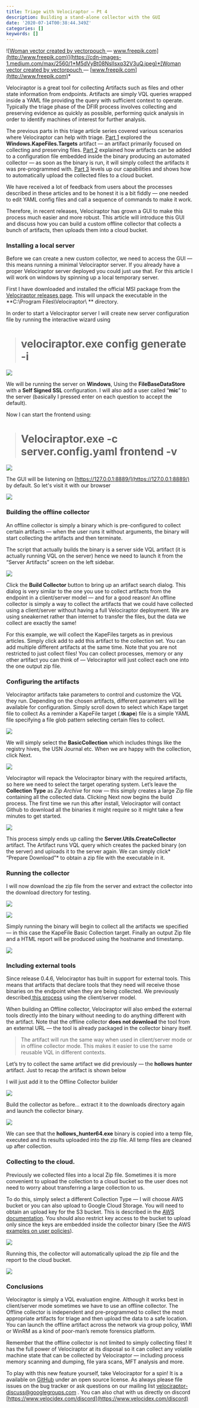 ```yaml
---
title: Triage with Velociraptor — Pt 4
description: Building a stand-alone collector with the GUI
date: '2020-07-14T00:38:44.349Z'
categories: []
keywords: []
---
```


![[Woman vector created by vectorpouch ](https://www.freepik.com/free-photos-vectors/woman)— [www.freepik.com](http://www.freepik.com)](https://cdn-images-1.medium.com/max/2560/1*M5dVyBt08NsIIsxq32V3uQ.jpeg)*[Woman vector created by vectorpouch ](https://www.freepik.com/free-photos-vectors/woman)— [www.freepik.com](http://www.freepik.com)*

Velociraptor is a great tool for collecting Artifacts such as files and other state information from endpoints. Artifacts are simply VQL queries wrapped inside a YAML file providing the query with sufficient context to operate. Typically the triage phase of the DFIR process involves collecting and preserving evidence as quickly as possible, performing quick analysis in order to identify machines of interest for further analysis.

The previous parts in this triage article series covered various scenarios where Velociraptor can help with triage. [Part 1](https://medium.com/velociraptor-ir/triage-with-velociraptor-pt-1-253f57ce96c0) explored the **Windows.KapeFiles.Targets** artifact — an artifact primarily focused on collecting and preserving files. [Part 2](https://medium.com/velociraptor-ir/triage-with-velociraptor-pt-2-d0f79066ca0e) explained how artifacts can be added to a configuration file embedded inside the binary producing an automated collector — as soon as the binary is run, it will simply collect the artifacts it was pre-programmed with. [Part 3](https://medium.com/velociraptor-ir/triage-with-velociraptor-pt-3-d6f63215f579) levels up our capabilities and shows how to automatically upload the collected files to a cloud bucket.

We have received a lot of feedback from users about the processes described in these articles and to be honest it is a bit fiddly — one needed to edit YAML config files and call a sequence of commands to make it work.

Therefore, in recent releases, Velociraptor has grown a GUI to make this process much easier and more robust. This article will introduce this GUI and discuss how you can build a custom offline collector that collects a bunch of artifacts, then uploads them into a cloud bucket.

### Installing a local server

Before we can create a new custom collector, we need to access the GUI — this means running a minimal Velociraptor server. If you already have a proper Velociraptor server deployed you could just use that. For this article I will work on windows by spinning up a local temporary server.

First I have downloaded and installed the official MSI package from the [Velociraptor releases page](https://github.com/Velocidex/velociraptor/releases). This will unpack the executable in the **C:\Program Files\Velociraptor\ ** directory.

In order to start a Velociraptor server I will create new server configuration file by running the interactive wizard using
> # **velociraptor.exe config generate -i**

![](../../img/15wHG_tix0ZpeXIJuYScWKg.png)

We will be running the server on **Windows**, Using the **FileBaseDataStore** with a **Self Signed SSL** configuration. I will also add a user called “**mic**” to the server (basically I pressed enter on each question to accept the default).

Now I can start the frontend using:
> # Velociraptor.exe -c server.config.yaml frontend -v

![](../../img/1MneJxbjF5TmYUxzmCaOrWw.png)

The GUI will be listening on [https://127.0.0.1:8889/](https://127.0.0.1:8889/) by default. So let's visit it with our browser

![](../../img/1vcBHvISTTRm_B0NlBanD2Q.png)

### Building the offline collector

An offline collector is simply a binary which is pre-configured to collect certain artifacts — when the user runs it without arguments, the binary will start collecting the artifacts and then terminate.

The script that actually builds the binary is a server side VQL artifact (it is actually running VQL on the server) hence we need to launch it from the “Server Artifacts” screen on the left sidebar.

![](../../img/1yA8N8OgcVKP-kvjJwnljwQ.png)

Click the **Build Collector** button to bring up an artifact search dialog. This dialog is very similar to the one you use to collect artifacts from the endpoint in a client/server model — and for a good reason! An offline collector is simply a way to collect the artifacts that we could have collected using a client/server without having a full Velociraptor deployment. We are using sneakernet rather than internet to transfer the files, but the data we collect are exactly the same!

For this example, we will collect the KapeFiles targets as in previous articles. Simply click add to add this artifact to the collection set. You can add multiple different artifacts at the same time. Note that you are not restricted to just collect files! You can collect processes, memory or any other artifact you can think of — Velociraptor will just collect each one into the one output zip file.

### Configuring the artifacts

Velociraptor artifacts take parameters to control and customize the VQL they run. Depending on the chosen artifacts, different parameters will be available for configuration. Simply scroll down to select which Kape target file to collect As a reminder a KapeFile target (.**tkape**) file is a simple YAML file specifying a file glob pattern selecting certain files to collect.

![](../../img/1sfdds6gdFa5irpLQuCsh1A.png)

We will simply select the **BasicCollection** which includes things like the registry hives, the USN Journal etc. When we are happy with the collection, click Next.

![](../../img/1UP2MAPGNch_5ezdrWKUL9g.png)

Velociraptor will repack the Velociraptor binary with the required artifacts, so here we need to select the target operating system. Let’s leave the **Collection Type** as *Zip Archive* for now — this simply creates a large Zip file containing all the collected data. Clicking Next now begins the build process. The first time we run this after install, Velociraptor will contact Github to download all the binaries it might require so it might take a few minutes to get started.

![](../../img/1URkBb2Wl0uQZszjygM7Baw.png)

This process simply ends up calling the **Server.Utils.CreateCollector** artifact. The Artifact runs VQL query which creates the packed binary (on the server) and uploads it to the server again. We can simply click* “Prepare Download”* to obtain a zip file with the executable in it.

### Running the collector

I will now download the zip file from the server and extract the collector into the download directory for testing.

![](../../img/1djPVk9gI3TP-c-zQhd93uA.png)

![](../../img/1NOxJpFX8xRlepBT2YZD8qA.png)

Simply running the binary will begin to collect all the artifacts we specified — in this case the KapeFile Basic Collection target. Finally an output Zip file and a HTML report will be produced using the hostname and timestamp.

![](../../img/18Dv9vI8lZ8FYm1MxbUAR1w.png)

### Including external tools

Since release 0.4.6, Velociraptor has built in support for external tools. This means that artifacts that declare tools that they need will receive those binaries on the endpoint when they are being collected. We previously described[ this process](https://medium.com/velociraptor-ir/velociraptor-in-the-tool-age-d896dfe71b9?source=friends_link&sk=20178bda3d9accc46d343b1c825c75a6) using the client/server model.

When building an Offline collector, Velociraptor will also embed the external tools directly into the binary without needing to do anything different with the artifact. Note that the offline collector **does not download** the tool from an external URL — the tool is already packaged in the collector binary itself.
> The artifact will run the same way when used in client/server mode or in offline collector mode. This makes it easier to use the same reusable VQL in different contexts.

Let’s try to collect the same artifact we did previously — the **hollows hunter** artifact. Just to recap the artifact is shown below

<script src="https://gist.github.com/scudette/0f5d5102b6e3b1580b4feccdf7d59b53.js" charset="utf-8"></script>

I will just add it to the Offline Collector builder

![](../../img/11zNKC3hp53YU6rqlcW3bfQ.png)

Build the collector as before… extract it to the downloads directory again and launch the collector binary.

![](../../img/17xUMzXapzXS_7HFXgQQzww.png)

We can see that the **hollows_hunter64.exe** binary is copied into a temp file, executed and its results uploaded into the zip file. All temp files are cleaned up after collection.

### Collecting to the cloud.

Previously we collected files into a local Zip file. Sometimes it is more convenient to upload the collection to a cloud bucket so the user does not need to worry about transferring a large collection to us.

To do this, simply select a different Collection Type — I will choose AWS bucket or you can also upload to Google Cloud Storage. You will need to obtain an upload key for the S3 bucket. This is described in the [AWS documentation](https://docs.aws.amazon.com/general/latest/gr/aws-sec-cred-types.html#access-keys-and-secret-access-keys). You should also restrict key access to the bucket to upload only since the keys are embedded inside the collector binary (See the AWS [examples on user policies](https://docs.aws.amazon.com/AmazonS3/latest/dev/example-policies-s3.html)).

![](../../img/1hcyeu84ENyeT0z3f4i7ocA.png)

Running this, the collector will automatically upload the zip file and the report to the cloud bucket.

![](../../img/1wx7sv-gvtvSUXBHYwDLzUA.png)

### Conclusions

Velociraptor is simply a VQL evaluation engine. Although it works best in client/server mode sometimes we have to use an offline collector. The Offline collector is independent and pre-programmed to collect the most appropriate artifacts for triage and then upload the data to a safe location. You can launch the offline artifact across the network via group policy, WMI or WinRM as a kind of poor-man’s remote forensics platform.

Remember that the offline collector is not limited to simply collecting files! It has the full power of Velociraptor at its disposal so it can collect any volatile machine state that can be collected by Velociraptor — including process memory scanning and dumping, file yara scans, MFT analysis and more.

To play with this new feature yourself, take Velociraptor for a spin! It is a available on [GitHub](https://github.com/Velocidex/velociraptor) under an open source license. As always please file issues on the bug tracker or ask questions on our mailing list [velociraptor-discuss@googlegroups.com](mailto:velociraptor-discuss@googlegroups.com) . You can also chat with us directly on discord [https://www.velocidex.com/discord](https://www.velocidex.com/discord)
